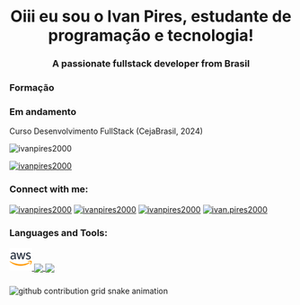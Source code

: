 <h1 align="center">Oiii eu sou o Ivan Pires, estudante de programação e tecnologia!</h1>
<h3 align="center">A passionate fullstack developer from Brasil</h3>

### Formação
<h3>Em andamento</h3>
<p>Curso Desenvolvimento FullStack (CejaBrasil, 2024)</p>

<p align="left"> <img src="https://komarev.com/ghpvc/?username=ivanpires2000&label=Profile%20views&color=0e75b6&style=flat" alt="ivanpires2000" /> </p>

<p align="left"> <a href="https://github.com/ryo-ma/github-profile-trophy"><img src="https://github-profile-trophy.vercel.app/?username=ivanpires2000" alt="ivanpires2000" /></a> </p>

<h3 align="left">Connect with me:</h3>
<p align="left">
<a href="https://linkedin.com/in/ivanpires2000" target="blank"><img align="center" src="https://raw.githubusercontent.com/rahuldkjain/github-profile-readme-generator/master/src/images/icons/Social/linked-in-alt.svg" alt="ivanpires2000" height="30" width="40" /></a>
<a href="https://fb.com/ivanpires2000" target="blank"><img align="center" src="https://raw.githubusercontent.com/rahuldkjain/github-profile-readme-generator/master/src/images/icons/Social/facebook.svg" alt="ivanpires2000" height="30" width="40" /></a>
<a href="https://instagram.com/ivanpires2000" target="blank"><img align="center" src="https://raw.githubusercontent.com/rahuldkjain/github-profile-readme-generator/master/src/images/icons/Social/instagram.svg" alt="ivanpires2000" height="30" width="40" /></a>
<a href="https://www.youtube.com/c/ivan.pires2000" target="blank"><img align="center" src="https://raw.githubusercontent.com/rahuldkjain/github-profile-readme-generator/master/src/images/icons/Social/youtube.svg" alt="ivan.pires2000" height="30" width="40" /></a>
</p>

<h3 align="left">Languages and Tools:</h3>
<p align="left"> <a href="https://aws.amazon.com" target="_blank" rel="noreferrer"> <img src="https://raw.githubusercontent.com/devicons/devicon/master/icons/amazonwebservices/amazonwebservices-original-wordmark.svg" alt="aws" width="40" height="40"/> </a> 

<a href="https://github.com/ivanpires2000/github-readme-stats">
  <img height=200 align="center" src="https://github-readme-stats.vercel.app/api?username=ivanpires2000" />
</a>
<a href="https://github.com/ivanpires2000/convoychat">
  <img height=200 align="center" src="https://github-readme-stats.vercel.app/api/top-langs?username=ivanpires2000&layout=compact&langs_count=20&card_width=320" />
</a><br>

### 
<picture align="center">
  <source media="(prefers-color-scheme: dark)" srcset="https://raw.githubusercontent.com/Ivanpires2000/Ivanpires2000/output/github-contribution-grid-snake.svg">
  <source media="(prefers-color-scheme: light)" srcset="https://raw.githubusercontent.com/Ivanpires2000/Ivanpires2000/output/github-contribution-grid-snake.svg">
  <img align="center" alt="github contribution grid snake animation" src="https://raw.githubusercontent.com/Ivanpires2000/Ivanpires2000/output/github-contribution-grid-snake.svg">
</picture>
